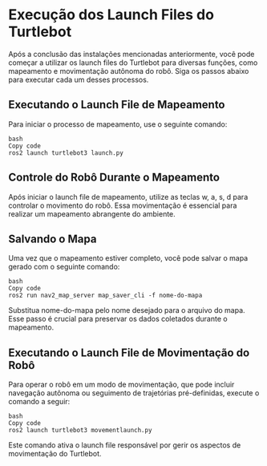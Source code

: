 # Execução dos Launch Files do Turtlebot

Após a conclusão das instalações mencionadas anteriormente, você pode começar a utilizar os launch files do Turtlebot para diversas funções, como mapeamento e movimentação autônoma do robô. Siga os passos abaixo para executar cada um desses processos.

## Executando o Launch File de Mapeamento

Para iniciar o processo de mapeamento, use o seguinte comando:

```
bash
Copy code
ros2 launch turtlebot3 launch.py
```

## Controle do Robô Durante o Mapeamento

Após iniciar o launch file de mapeamento, utilize as teclas w, a, s, d para controlar o movimento do robô. Essa movimentação é essencial para realizar um mapeamento abrangente do ambiente.

## Salvando o Mapa

Uma vez que o mapeamento estiver completo, você pode salvar o mapa gerado com o seguinte comando:

```
bash
Copy code
ros2 run nav2_map_server map_saver_cli -f nome-do-mapa
```

Substitua nome-do-mapa pelo nome desejado para o arquivo do mapa. Esse passo é crucial para preservar os dados coletados durante o mapeamento.

## Executando o Launch File de Movimentação do Robô

Para operar o robô em um modo de movimentação, que pode incluir navegação autônoma ou seguimento de trajetórias pré-definidas, execute o comando a seguir:

```
bash
Copy code
ros2 launch turtlebot3 movementlaunch.py
```

Este comando ativa o launch file responsável por gerir os aspectos de movimentação do Turtlebot.